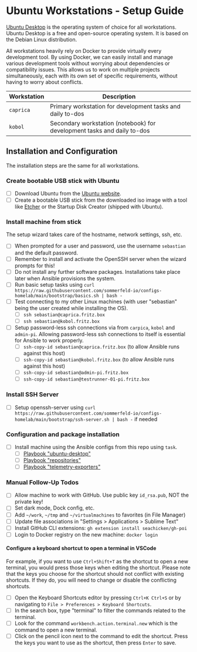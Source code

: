 # Ubuntu Workstations - Setup Guide

[Ubuntu Desktop](https://ubuntu.com/download/desktop) is the operating system of choice for all workstations. Ubuntu Desktop is a free and open-source operating system. It is based on the Debian Linux distribution.

All workstations heavily rely on Docker to provide virtually every development tool. By using Docker, we can easily install and manage various development tools without worrying about dependencies or compatibility issues. This allows us to work on multiple projects simultaneously, each with its own set of specific requirements, without having to worry about conflicts.

| Workstation | Description                                                             |
| ----------- | ----------------------------------------------------------------------- |
| `caprica`   | Primary workstation for development tasks and daily to-dos              |
| `kobol`     | Secondary workstation (notebook) for development tasks and daily to-dos |

## Installation and Configuration

The installation steps are the same for all workstations.

### Create bootable USB stick with Ubuntu

- [ ] Download Ubuntu from the [Ubuntu website](https://ubuntu.com).
- [ ] Create a bootable USB stick from the downloaded iso image with a tool like [Etcher](https://www.balena.io/etcher) or the Startup Disk Creator (shipped with Ubuntu).

### Install machine from stick

The setup wizard takes care of the hostname, network settings, ssh, etc.

- [ ] When prompted for a user and password, use the username `sebastian` and the default password.
- [ ] Remember to install and activate the OpenSSH server when the wizard prompts for this!
- [ ] Do not install any further software packages. Installations take place later when Ansible provisions the system.
- [ ] Run basic setup tasks using `curl https://raw.githubusercontent.com/sommerfeld-io/configs-homelab/main/bootstrap/basics.sh | bash -`
- [ ] Test connecting to my other Linux machines (with user "sebastian" being the user created while installing the OS).
    - [ ] `ssh sebastian@caprica.fritz.box`
    - [ ] `ssh sebastian@kobol.fritz.box`
- [ ] Setup password-less ssh connections via from `carpica`, `kobol` and `admin-pi`. Allowing password-less ssh connections to itself is essential for Ansible to work properly.
    - [ ] `ssh-copy-id sebastian@caprica.fritz.box` (to allow Ansible runs against this host)
    - [ ] `ssh-copy-id sebastian@kobol.fritz.box` (to allow Ansible runs against this host)
    - [ ] `ssh-copy-id sebastian@admin-pi.fritz.box`
    - [ ] `ssh-copy-id sebastian@testrunner-01-pi.fritz.box`

### Install SSH Server

- [ ] Setup openssh-server using `curl https://raw.githubusercontent.com/sommerfeld-io/configs-homelab/main/bootstrap/ssh-server.sh | bash -` if needed

### Configuration and package installation

- [ ] Install machine using the Ansible configs from this repo using `task`.
    - [ ] [Playbook "ubuntu-desktop"](../../ansible/ubuntu-desktop.md)
    - [ ] [Playbook "repositories"](../../ansible/repositories.md)
    - [ ] [Playbook "telemetry-exporters"](../../ansible/telemetry-exporters.md)

### Manual Follow-Up Todos

- [ ] Allow machine to work with GitHub. Use public key `id_rsa.pub`, NOT the private key!
- [ ] Set dark mode, Dock config, etc.
- [ ] Add `~/work`, `~/tmp` and `~/virtualmachines` to favorites (in File Manager)
- [ ] Update file associations in "Settings > Applications > Sublime Text"
- [ ] Install GitHub CLI extensions: `gh extension install seachicken/gh-poi`
- [ ] Login to Docker registry on the new machine: `docker login`

#### Configure a keyboard shortcut to open a terminal in VSCode

For example, if you want to use `Ctrl+Shift+T` as the shortcut to open a new terminal, you would press those keys when editing the shortcut. Please note that the keys you choose for the shortcut should not conflict with existing shortcuts. If they do, you will need to change or disable the conflicting shortcuts.

- [ ] Open the Keyboard Shortcuts editor by pressing `Ctrl+K Ctrl+S` or by navigating to `File > Preferences > Keyboard Shortcuts`.
- [ ] In the search box, type "terminal" to filter the commands related to the terminal.
- [ ] Look for the command `workbench.action.terminal.new` which is the command to open a new terminal.
- [ ] Click on the pencil icon next to the command to edit the shortcut. Press the keys you want to use as the shortcut, then press `Enter` to save.

